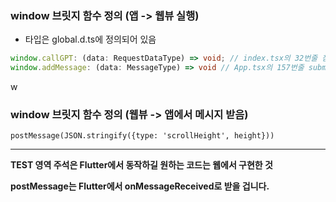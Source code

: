 ### window 브릿지 함수 정의 (앱 -> 웹뷰 실행)

- 타입은 global.d.ts에 정의되어 있음

```typescript
window.callGPT: (data: RequestDataType) => void; // index.tsx의 32번줄 참고
window.addMessage: (data: MessageType) => void // App.tsx의 157번줄 submitQuestion 참고
```
w
### window 브릿지 함수 정의 (웹뷰 -> 앱에서 메시지 받음)

```
postMessage(JSON.stringify({type: 'scrollHeight', height}))
```


---


__TEST 영역 주석은 Flutter에서 동작하길 원하는 코드는 웹에서 구현한 것__

__postMessage는 Flutter에서 onMessageReceived로 받을 겁니다.__